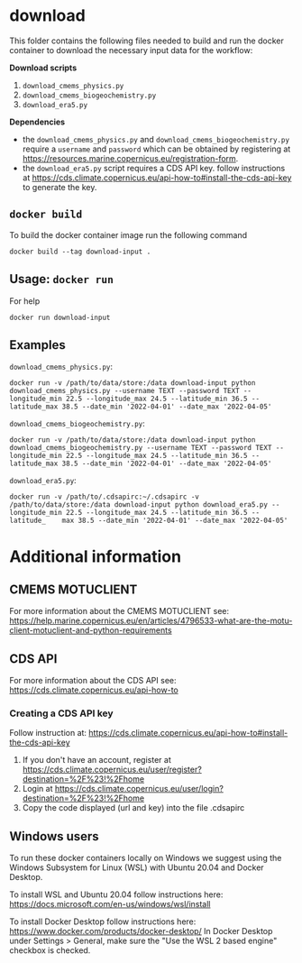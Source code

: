 # download
This folder contains the following files needed to build and run the docker container to download the necessary input data for the workflow:

**Download scripts**
1. `download_cmems_physics.py`
2. `download_cmems_biogeochemistry.py`
3. `download_era5.py`

**Dependencies**
* the `download_cmems_physics.py` and `download_cmems_biogeochemistry.py` require a `username` and `password` which can be obtained by registering at https://resources.marine.copernicus.eu/registration-form.
* the `download_era5.py` script requires a CDS API key. follow instructions at https://cds.climate.copernicus.eu/api-how-to#install-the-cds-api-key to generate the key. 


## `docker build`
To build the docker container image run the following command
  
    docker build --tag download-input .

## Usage: `docker run`

For help

    docker run download-input 

## Examples

`download_cmems_physics.py`:

    docker run -v /path/to/data/store:/data download-input python download_cmems_physics.py --username TEXT --password TEXT --longitude_min 22.5 --longitude_max 24.5 --latitude_min 36.5 --latitude_max 38.5 --date_min '2022-04-01' --date_max '2022-04-05'

`download_cmems_biogeochemistry.py`:

    docker run -v /path/to/data/store:/data download-input python download_cmems_biogeochemistry.py --username TEXT --password TEXT --longitude_min 22.5 --longitude_max 24.5 --latitude_min 36.5 --latitude_max 38.5 --date_min '2022-04-01' --date_max '2022-04-05'

`download_era5.py`:

    docker run -v /path/to/.cdsapirc:~/.cdsapirc -v /path/to/data/store:/data download-input python download_era5.py --longitude_min 22.5 --longitude_max 24.5 --latitude_min 36.5 --latitude_    max 38.5 --date_min '2022-04-01' --date_max '2022-04-05'

# Additional information

## CMEMS MOTUCLIENT
For more information about the CMEMS MOTUCLIENT see: https://help.marine.copernicus.eu/en/articles/4796533-what-are-the-motu-client-motuclient-and-python-requirements

## CDS API
For more information about the CDS API see: https://cds.climate.copernicus.eu/api-how-to

### Creating a CDS API key
Follow instruction at: https://cds.climate.copernicus.eu/api-how-to#install-the-cds-api-key
1. If you don't have an account, register at https://cds.climate.copernicus.eu/user/register?destination=%2F%23!%2Fhome
2. Login at https://cds.climate.copernicus.eu/user/login?destination=%2F%23!%2Fhome
3. Copy the code displayed (url and key) into the file .cdsapirc

## Windows users
To run these docker containers locally on Windows we suggest using the Windows Subsystem for Linux (WSL) with Ubuntu 20.04 and Docker Desktop.

To install WSL and Ubuntu 20.04 follow instructions here: https://docs.microsoft.com/en-us/windows/wsl/install

To install Docker Desktop follow instructions here: https://www.docker.com/products/docker-desktop/
In Docker Desktop under Settings > General, make sure the "Use the WSL 2 based engine" checkbox is checked.



